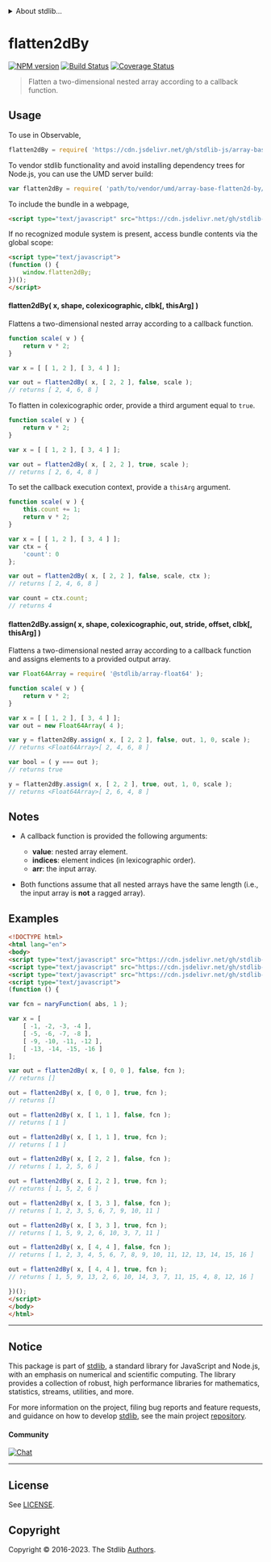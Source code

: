 <!--

@license Apache-2.0

Copyright (c) 2023 The Stdlib Authors.

Licensed under the Apache License, Version 2.0 (the "License");
you may not use this file except in compliance with the License.
You may obtain a copy of the License at

   http://www.apache.org/licenses/LICENSE-2.0

Unless required by applicable law or agreed to in writing, software
distributed under the License is distributed on an "AS IS" BASIS,
WITHOUT WARRANTIES OR CONDITIONS OF ANY KIND, either express or implied.
See the License for the specific language governing permissions and
limitations under the License.

-->

<!-- lint disable maximum-heading-length -->


<details>
  <summary>
    About stdlib...
  </summary>
  <p>We believe in a future in which the web is a preferred environment for numerical computation. To help realize this future, we've built stdlib. stdlib is a standard library, with an emphasis on numerical and scientific computation, written in JavaScript (and C) for execution in browsers and in Node.js.</p>
  <p>The library is fully decomposable, being architected in such a way that you can swap out and mix and match APIs and functionality to cater to your exact preferences and use cases.</p>
  <p>When you use stdlib, you can be absolutely certain that you are using the most thorough, rigorous, well-written, studied, documented, tested, measured, and high-quality code out there.</p>
  <p>To join us in bringing numerical computing to the web, get started by checking us out on <a href="https://github.com/stdlib-js/stdlib">GitHub</a>, and please consider <a href="https://opencollective.com/stdlib">financially supporting stdlib</a>. We greatly appreciate your continued support!</p>
</details>

# flatten2dBy

[![NPM version][npm-image]][npm-url] [![Build Status][test-image]][test-url] [![Coverage Status][coverage-image]][coverage-url] <!-- [![dependencies][dependencies-image]][dependencies-url] -->

> Flatten a two-dimensional nested array according to a callback function.



<section class="usage">

## Usage

To use in Observable,

```javascript
flatten2dBy = require( 'https://cdn.jsdelivr.net/gh/stdlib-js/array-base-flatten2d-by@v0.1.0-umd/browser.js' )
```

To vendor stdlib functionality and avoid installing dependency trees for Node.js, you can use the UMD server build:

```javascript
var flatten2dBy = require( 'path/to/vendor/umd/array-base-flatten2d-by/index.js' )
```

To include the bundle in a webpage,

```html
<script type="text/javascript" src="https://cdn.jsdelivr.net/gh/stdlib-js/array-base-flatten2d-by@v0.1.0-umd/browser.js"></script>
```

If no recognized module system is present, access bundle contents via the global scope:

```html
<script type="text/javascript">
(function () {
    window.flatten2dBy;
})();
</script>
```

#### flatten2dBy( x, shape, colexicographic, clbk\[, thisArg] )

Flattens a two-dimensional nested array according to a callback function.

```javascript
function scale( v ) {
    return v * 2;
}

var x = [ [ 1, 2 ], [ 3, 4 ] ];

var out = flatten2dBy( x, [ 2, 2 ], false, scale );
// returns [ 2, 4, 6, 8 ]
```

To flatten in colexicographic order, provide a third argument equal to `true`.

```javascript
function scale( v ) {
    return v * 2;
}

var x = [ [ 1, 2 ], [ 3, 4 ] ];

var out = flatten2dBy( x, [ 2, 2 ], true, scale );
// returns [ 2, 6, 4, 8 ]
```

To set the callback execution context, provide a `thisArg` argument.

<!-- eslint-disable no-invalid-this -->

```javascript
function scale( v ) {
    this.count += 1;
    return v * 2;
}

var x = [ [ 1, 2 ], [ 3, 4 ] ];
var ctx = {
    'count': 0
};

var out = flatten2dBy( x, [ 2, 2 ], false, scale, ctx );
// returns [ 2, 4, 6, 8 ]

var count = ctx.count;
// returns 4
```

#### flatten2dBy.assign( x, shape, colexicographic, out, stride, offset, clbk\[, thisArg] )

Flattens a two-dimensional nested array according to a callback function and assigns elements to a provided output array.

```javascript
var Float64Array = require( '@stdlib/array-float64' );

function scale( v ) {
    return v * 2;
}

var x = [ [ 1, 2 ], [ 3, 4 ] ];
var out = new Float64Array( 4 );

var y = flatten2dBy.assign( x, [ 2, 2 ], false, out, 1, 0, scale );
// returns <Float64Array>[ 2, 4, 6, 8 ]

var bool = ( y === out );
// returns true

y = flatten2dBy.assign( x, [ 2, 2 ], true, out, 1, 0, scale );
// returns <Float64Array>[ 2, 6, 4, 8 ]
```

</section>

<!-- /.usage -->

<section class="notes">

## Notes

-   A callback function is provided the following arguments:

    -   **value**: nested array element.
    -   **indices**: element indices (in lexicographic order).
    -   **arr**: the input array.

-   Both functions assume that all nested arrays have the same length (i.e., the input array is **not** a ragged array).

</section>

<!-- /.notes -->

<section class="examples">

## Examples

<!-- eslint no-undef: "error" -->

```html
<!DOCTYPE html>
<html lang="en">
<body>
<script type="text/javascript" src="https://cdn.jsdelivr.net/gh/stdlib-js/utils-nary-function@umd/browser.js"></script>
<script type="text/javascript" src="https://cdn.jsdelivr.net/gh/stdlib-js/math-base-special-abs@umd/browser.js"></script>
<script type="text/javascript" src="https://cdn.jsdelivr.net/gh/stdlib-js/array-base-flatten2d-by@v0.1.0-umd/browser.js"></script>
<script type="text/javascript">
(function () {

var fcn = naryFunction( abs, 1 );

var x = [
    [ -1, -2, -3, -4 ],
    [ -5, -6, -7, -8 ],
    [ -9, -10, -11, -12 ],
    [ -13, -14, -15, -16 ]
];

var out = flatten2dBy( x, [ 0, 0 ], false, fcn );
// returns []

out = flatten2dBy( x, [ 0, 0 ], true, fcn );
// returns []

out = flatten2dBy( x, [ 1, 1 ], false, fcn );
// returns [ 1 ]

out = flatten2dBy( x, [ 1, 1 ], true, fcn );
// returns [ 1 ]

out = flatten2dBy( x, [ 2, 2 ], false, fcn );
// returns [ 1, 2, 5, 6 ]

out = flatten2dBy( x, [ 2, 2 ], true, fcn );
// returns [ 1, 5, 2, 6 ]

out = flatten2dBy( x, [ 3, 3 ], false, fcn );
// returns [ 1, 2, 3, 5, 6, 7, 9, 10, 11 ]

out = flatten2dBy( x, [ 3, 3 ], true, fcn );
// returns [ 1, 5, 9, 2, 6, 10, 3, 7, 11 ]

out = flatten2dBy( x, [ 4, 4 ], false, fcn );
// returns [ 1, 2, 3, 4, 5, 6, 7, 8, 9, 10, 11, 12, 13, 14, 15, 16 ]

out = flatten2dBy( x, [ 4, 4 ], true, fcn );
// returns [ 1, 5, 9, 13, 2, 6, 10, 14, 3, 7, 11, 15, 4, 8, 12, 16 ]

})();
</script>
</body>
</html>
```

</section>

<!-- /.examples -->

<!-- Section for related `stdlib` packages. Do not manually edit this section, as it is automatically populated. -->

<section class="related">

</section>

<!-- /.related -->

<!-- Section for all links. Make sure to keep an empty line after the `section` element and another before the `/section` close. -->


<section class="main-repo" >

* * *

## Notice

This package is part of [stdlib][stdlib], a standard library for JavaScript and Node.js, with an emphasis on numerical and scientific computing. The library provides a collection of robust, high performance libraries for mathematics, statistics, streams, utilities, and more.

For more information on the project, filing bug reports and feature requests, and guidance on how to develop [stdlib][stdlib], see the main project [repository][stdlib].

#### Community

[![Chat][chat-image]][chat-url]

---

## License

See [LICENSE][stdlib-license].


## Copyright

Copyright &copy; 2016-2023. The Stdlib [Authors][stdlib-authors].

</section>

<!-- /.stdlib -->

<!-- Section for all links. Make sure to keep an empty line after the `section` element and another before the `/section` close. -->

<section class="links">

[npm-image]: http://img.shields.io/npm/v/@stdlib/array-base-flatten2d-by.svg
[npm-url]: https://npmjs.org/package/@stdlib/array-base-flatten2d-by

[test-image]: https://github.com/stdlib-js/array-base-flatten2d-by/actions/workflows/test.yml/badge.svg?branch=v0.1.0
[test-url]: https://github.com/stdlib-js/array-base-flatten2d-by/actions/workflows/test.yml?query=branch:v0.1.0

[coverage-image]: https://img.shields.io/codecov/c/github/stdlib-js/array-base-flatten2d-by/main.svg
[coverage-url]: https://codecov.io/github/stdlib-js/array-base-flatten2d-by?branch=main

<!--

[dependencies-image]: https://img.shields.io/david/stdlib-js/array-base-flatten2d-by.svg
[dependencies-url]: https://david-dm.org/stdlib-js/array-base-flatten2d-by/main

-->

[chat-image]: https://img.shields.io/gitter/room/stdlib-js/stdlib.svg
[chat-url]: https://app.gitter.im/#/room/#stdlib-js_stdlib:gitter.im

[stdlib]: https://github.com/stdlib-js/stdlib

[stdlib-authors]: https://github.com/stdlib-js/stdlib/graphs/contributors

[umd]: https://github.com/umdjs/umd
[es-module]: https://developer.mozilla.org/en-US/docs/Web/JavaScript/Guide/Modules

[deno-url]: https://github.com/stdlib-js/array-base-flatten2d-by/tree/deno
[umd-url]: https://github.com/stdlib-js/array-base-flatten2d-by/tree/umd
[esm-url]: https://github.com/stdlib-js/array-base-flatten2d-by/tree/esm
[branches-url]: https://github.com/stdlib-js/array-base-flatten2d-by/blob/main/branches.md

[stdlib-license]: https://raw.githubusercontent.com/stdlib-js/array-base-flatten2d-by/main/LICENSE

</section>

<!-- /.links -->
